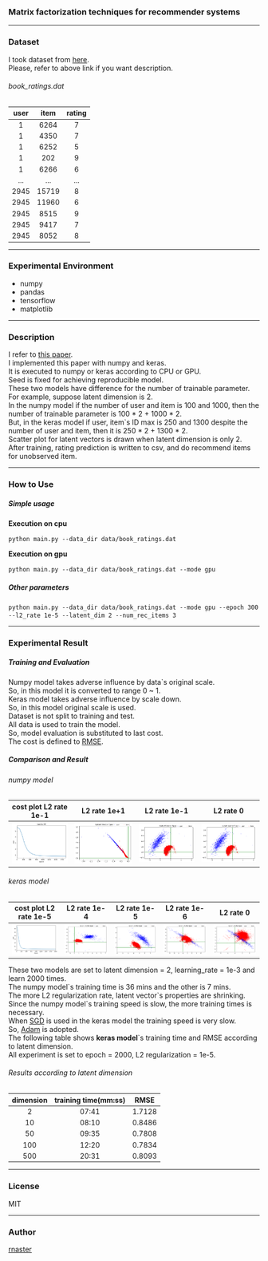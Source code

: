 ### Matrix factorization techniques for recommender systems
---

### Dataset
I took dataset from [here](https://github.com/caserec/Datasets-for-Recommneder-Systems/tree/master/Processed%20Datasets/BookCrossing).  
Please, refer to above link if you want description.  

###### book_ratings.dat
|user|item |rating|
|:--:|:---:|:----:|
|1   |6264 |7     |
|1   |4350 |7     |
|1   |6252 |5     |
|1   |202  |9     |
|1   |6266 |6     |
|... |...  |...   |
|2945|15719|8     |
|2945|11960|6     |
|2945|8515 |9     |
|2945|9417 |7     |
|2945|8052 |8     |

---

### Experimental Environment
- numpy
- pandas
- tensorflow
- matplotlib
---

### Description
I refer to [this paper](https://dl.acm.org/citation.cfm?id=1608614).  
I implemented this paper with numpy and keras.  
It is executed to numpy or keras according to CPU or GPU.  
Seed is fixed for achieving reproducible model.  
These two models have difference for the number of trainable parameter.  
For example, suppose latent dimension is 2.  
In the numpy model if the number of user and item is 100 and 1000, then the number of trainable parameter is 100 * 2 + 1000 * 2.   
But, in the keras model if user, item`s ID max is 250 and 1300 despite the number of user and item, then it is 250 * 2 + 1300 * 2.  
Scatter plot for latent vectors is drawn when latent dimension is only 2.  
After training, rating prediction is written to csv, and do recommend items for unobserved item.  

---

### How to Use
##### Simple usage
**Execution on cpu**
```
python main.py --data_dir data/book_ratings.dat
```

**Execution on gpu**
```
python main.py --data_dir data/book_ratings.dat --mode gpu
```

##### Other parameters
```
python main.py --data_dir data/book_ratings.dat --mode gpu --epoch 300 --l2_rate 1e-5 --latent_dim 2 --num_rec_items 3
```

---


### Experimental Result
##### Training and Evaluation
Numpy model takes adverse influence by data`s original scale.  
So, in this model it is converted to range 0 ~ 1.  
Keras model takes adverse influence by scale down.  
So, in this model original scale is used.  
Dataset is not split to training and test.  
All data is used to train the model.  
So, model evaluation is substituted to last cost.  
The cost is defined to [RMSE](https://en.wikipedia.org/wiki/Root-mean-square_deviation).  


##### Comparison and Result
###### numpy model
cost plot L2 rate 1e-1|L2 rate 1e+1|L2 rate 1e-1|L2 rate 0|
:--:|:--:|:--:|:--:|
![](asset/numpy/cost-plot-l2-1e-1.png)|![](asset/numpy/l2-1e+1.png)|![](asset/numpy/l2-1e-1.png)|![](asset/numpy/l2-1e-1.png)|

###### keras model
cost plot L2 rate 1e-5|L2 rate 1e-4|L2 rate 1e-5|L2 rate 1e-6|L2 rate 0|
:--------------------:|:----------:|:----------:|:----------:|:-------:|
![](asset/keras/cost-plot-l2-1e-5.png)|![](asset/keras/l2-1e-4.png)|![](asset/keras/l2-1e-5.png)|![](asset/keras/l2-1e-6.png)|![](asset/keras/l2-0.png)|

These two models are set to latent dimension = 2, learning_rate = 1e-3 and learn 2000 times.  
The numpy model\`s training time is 36 mins and the other is 7 mins.  
The more L2 regularization rate, latent vector\`s properties are shrinking.  
Since the numpy model\`s training speed is slow, the more training times is necessary.  
When [SGD](https://en.wikipedia.org/wiki/Stochastic_gradient_descent) is used in the keras model the training speed is very slow.  
So, [Adam](https://en.wikipedia.org/wiki/Stochastic_gradient_descent#Adam) is adopted.  
The following table shows **keras model**\`s training time and RMSE according to latent dimension.  
All experiment is set to epoch = 2000, L2 regularization = 1e-5.  

###### Results according to latent dimension
|dimension|training time(mm:ss)|RMSE  |
|:-------:|:------------------:|:----:|
|2        |07:41               |1.7128|
|10       |08:10               |0.8486|
|50       |09:35               |0.7808|
|100      |12:20               |0.7834|
|500      |20:31               |0.8093|


---


### License
MIT

---


### Author
[rnaster](https://github.com/rnaster)
